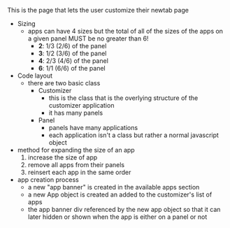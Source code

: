 This is the page that lets the user customize their newtab page

* Sizing
	* apps can have 4 sizes but the total of all of the sizes of the apps on a given panel MUST be no greater than 6!
		* **2**: 1/3 (2/6) of the panel
		* **3**: 1/2 (3/6) of the panel
		* **4**: 2/3 (4/6) of the panel
		* **6**: 1/1 (6/6) of the panel
* Code layout
	* there are two basic class
		* Customizer
			* this is the class that is the overlying structure of the customizer application
			* it has many panels
		* Panel
			* panels have many applications
			* each application isn't a class but rather a normal javascript object
* method for expanding the size of an app
	1. increase the size of app
	2. remove all apps from their panels
	3. reinsert each app in the same order
* app creation process
	* a new "app banner" is created in the available apps section
	* a new App object is created an added to the customizer's list of apps
	* the app banner div referenced by the new app object so that it can later hidden or shown when the app is either on a panel or not